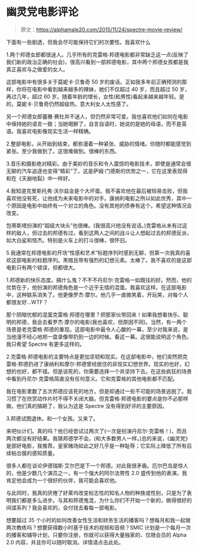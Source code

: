 # 幽灵党电影评论

> 原文：<https://alphamale20.com/2015/11/24/spectre-movie-review/>

下面有一些剧透，但我会尽可能保持它们的次要性。我喜欢什么

1.两个邦德女郎都很迷人。几乎所有的克雷格·邦德电影都非常缺乏这一点(反映了我们新的政治正确的社会)，很高兴看到一部邦德电影，其中两个邦德女孩都是我真正喜欢与之做爱的女人。

这部电影中有很多关于莫妮卡·贝鲁奇 50 岁的废话。正如我多年前正确预测的那样，你将在电影中看到越来越多的辣妹，她们不仅超过 40 岁，而且超过 50 岁，再过几年，超过 60 岁。随着年龄的增长，女性(和男性)看起来越来越年轻。是的，莫妮卡·贝鲁奇仍然超级热。意大利女人太性感了。

另一个邦德女郎蕾雅·赛杜并不迷人，但仍然非常可爱。我也喜欢他们如何在电影中保持她的语言一致；当她喝醉了，自言自语时，她说的是她的母语，而不是英语。我喜欢电影像现实生活一样精确。

2.整部电影，从开始到结束，都弥漫着一种紧张、威胁的情绪。你随时都能感觉到紧张。至少我做到了。这很难做到。很棒的东西。

3.音乐和摄影绝对精彩。由于美妙的音乐和令人震惊的电影技术，即使是通常会很无聊的汽车追逐也变得“精彩”了。这是萨姆·门德斯的优势之一，它在这里表现得和在《天崩地裂》中一样好。

4.我知道克里斯托弗·沃尔兹会是个大坏蛋。我不喜欢他在最后被轻易击败，但我喜欢他没有死，让他成为未来电影中的对手。康纳利电影之所以如此优秀，其中一个原因是电影中始终有一个对立的角色。没有其他的债券有这个。希望这种情况会改变。

包蒂斯塔扮演的“超级大块头”也很棒。(我很高兴他没有说话。)克雷格从未有过这样的敌人，但过去的邦德有过。看到这两人之间的战斗让人想起过去的邦德反派，如大白鲨和怪杰。特别是火车上的打斗很棒，很怀旧。

5.我通常在邦德电影的开场“性感和艺术”标题序列时感到无聊，但第一次我真的喜欢这部电影的标题序列。黑暗且带有强烈的幻想元素。太棒了。我不喜欢的是这部电影只有两个错误，但都很大。

1.邦德新的快乐态度。搞什么鬼？不不不丹尼尔·克雷格一如既往的好。然而，他的优势在于，他扮演的邦德角色是一个近乎无情的混蛋。我喜欢这样。在这部电影中，这种联系消失了。他更像罗杰·摩尔。他几乎一直微笑着，开玩笑，对每个人都很友好...WTF？

那个阴暗忧郁的混蛋克雷格·邦德在哪里？把那家伙带回来！如果我想看快乐、聪明的邦德，我会去看罗杰·摩尔的电影(我也喜欢，但原因不同)。当然，有一两个场景是老克雷格·邦德的重现。这部电影中最令人心酸的一幕，至少对我来说，是当他漫不经心地把一盘录像带扔到一边的时候。看这一幕。这很能说明这个角色。我只希望 Spectre 有更多这样的。

2.克雷格·邦德电影的主要特点是更加坚韧和现实。在这部电影中，他们突然把克雷格·邦德扔进了康纳利和摩尔·邦德曾经居住的非现实幻想世界。现实的也好，幻想的也好，都不错。但是该死的，你需要选择一个并坚持下去。在这些疯狂的场景中看到丹尼尔·克雷格简直没有任何意义。它和克雷格的其他电影都不匹配。

我在电影里数了五次邦德应该死的地方，但是却通过一些不可能的场景逃脱了。我习惯了在欣赏动作片时不得不关闭大脑，但克雷格·邦德电影的要点是你不必那样做。他们真的搞砸了，我认为这是 Spectre 没有得到好评的主要原因。

3.邦德试图退休。和一个女孩。又来了。

来吧伙计们。真的吗？他已经尝试过两次了(一次是扮演丹尼尔·克雷格！)，而且两次都没有好结果。我猜邦德学不会。(和大多数男人一样。)总的来说，《幽灵党》是部好电影，我推荐。皇家赌场如此之好几乎是一种耻辱；它实际上降低了所有后续粘合膜的感知质量。

很多人都在谈论伊德瑞斯·艾尔巴是下一个邦德。对此我很矛盾。厄尔巴岛是惊人的，他是少数几个演员之一，有一个强大的阿尔法男性 2.0 盛传到他的表演。我肯定他会成为一个很好的伙伴，我可能会喜欢他。

与此同时，我真的厌倦了好莱坞改变标志性的知名人物的种族或性别，只是为了表明我们都是多么进步。与其和邦德鬼混，为什么你们不开始一个新的，做得很好的间谍系列？我会喜欢的，会付钱去看每一部电影。

想要超过 35 个小时的如何改善女性生活和财务生活的播客吗？想每月和我一起做两次教练吗？想要获得数小时基于技术的视频和音频？SMIC 计划是一个每月一次的播客和辅导计划，只要你注册，你就可以获得大量独家的、仅限会员的 Alpha 2.0 内容，并且你可以随时取消。详情请点击此处。
